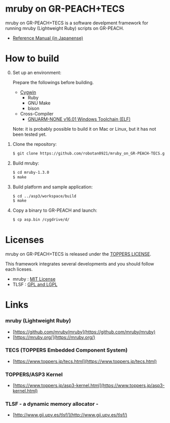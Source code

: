 # mruby on GR-PEACH+TECS
mruby on GR-PEACH+TECS is a software develpment framework for running mruby (Lightweight Ruby) scripts on GR-PEACH.

* [Reference Manual (in Japanense)](http://tecs-docs.readthedocs.io/ja/latest/mruby-on-gr-peach+tecs/index.html)

# How to build
0. Set up an environment:

	Prepare the followings before building.
	* [Cygwin](https://www.cygwin.com/)
		- Ruby
		- GNU Make
		- bison
	* Cross-Compiler
		- [GNUARM-NONE v16.01 Windows Toolchain (ELF)](https://gcc-renesas.com/rz/rz-download-toolchains/)

	Note: it is probably possible to build it on Mac or Linux, but it has not been tested yet.

1. Clone the repository:
	```bash
	$ git clone https://github.com/robotan0921/mruby_on_GR-PEACH-TECS.git
	```

2. Build mruby:
	```bash
	$ cd mruby-1.3.0
	$ make
	```

3. Build platform and sample application:
	```bash
	$ cd ../asp3/workspace/build
	$ make
	```

4. Copy a binary to GR-PEACH and launch:
	```bash
	$ cp asp.bin /cygdrive/d/
	```

# Licenses
mruby on GR-PEACH+TECS is released under the [TOPPERS LICENSE](https://www.toppers.jp/license.html).

This framework integrates several developments and you should follow each liceses.
- mruby : [MIT License](https://github.com/mruby/mruby/blob/master/MITL)
- TLSF : [GPL and LGPL](http://www.gii.upv.es/tlsf/main/license)

# Links
### mruby (Lightweight Ruby)
* [https://github.com/mruby/mruby](https://github.com/mruby/mruby)
* [https://mruby.org/](https://mruby.org/)

### TECS (TOPPERS Embedded Component System)
* [https://www.toppers.jp/tecs.html](https://www.toppers.jp/tecs.html)

### TOPPERS/ASP3 Kernel
* [https://www.toppers.jp/asp3-kernel.html](https://www.toppers.jp/asp3-kernel.html)

### TLSF - a dynamic memory allocator -
* [http://www.gii.upv.es/tlsf/](http://www.gii.upv.es/tlsf/)

<!-- ### TINET+TECS ([https://github.com/robotan0921/tinet-tecs](https://github.com/robotan0921/tinet-tecs)) -->

<!-- # Contacts
Please feel free to ask me or send pull requests if you have any questions or find a bug.
If you find a bug or any problem, please let us know by sending e-mail; com-wg@toppers.jp or users@toppers.jp.
Note: [you have to participate ML before sending mail.](http://www.toppers.jp/en/community.html)
-->

